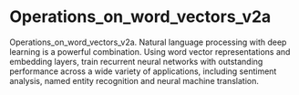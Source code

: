 # Operations_on_word_vectors_v2a
Operations_on_word_vectors_v2a. Natural language processing with deep learning is a powerful combination. Using word vector representations and embedding layers, train recurrent neural networks with outstanding performance across a wide variety of applications, including sentiment analysis, named entity recognition and neural machine translation.
